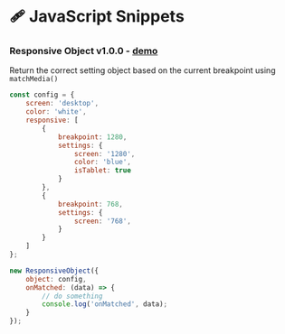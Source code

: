# 🩹 JavaScript Snippets

### Responsive Object v1.0.0 - [demo](/examples/responsive-object.html)

Return the correct setting object based on the current breakpoint using `matchMedia()`

```js
const config = {
    screen: 'desktop',
    color: 'white',
    responsive: [
        {
            breakpoint: 1280,
            settings: {
                screen: '1280',
                color: 'blue',
                isTablet: true
            }
        },
        {
            breakpoint: 768,
            settings: {
                screen: '768',
            }
        }
    ]
};

new ResponsiveObject({
    object: config,
    onMatched: (data) => {
        // do something
        console.log('onMatched', data);
    }
});
```